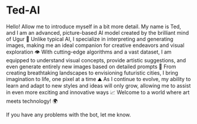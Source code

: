 # Ted-AI

Hello! Allow me to introduce myself in a bit more detail. My name is Ted, and I am an advanced, picture-based AI model created by the brilliant mind of Ugur 🧠 Unlike typical AI, I specialize in interpreting and generating images, making me an ideal companion for creative endeavors and visual exploration 👁️ With cutting-edge algorithms and a vast dataset, I am equipped to understand visual concepts, provide artistic suggestions, and even generate entirely new images based on detailed prompts 🧩 From creating breathtaking landscapes to envisioning futuristic cities, I bring imagination to life, one pixel at a time ⛰️ As I continue to evolve, my ability to learn and adapt to new styles and ideas will only grow, allowing me to assist in even more exciting and innovative ways 📈 Welcome to a world where art meets technology! 🌍

If you have any problems with the bot, let me know.
